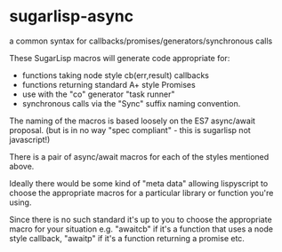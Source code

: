 # sugarlisp-async
a common syntax for callbacks/promises/generators/synchronous calls

These SugarLisp macros will generate code appropriate for:

* functions taking node style cb(err,result) callbacks
* functions returning standard A+ style Promises
* use with the "co" generator "task runner"
* synchronous calls via the "Sync" suffix naming convention.

The naming of the macros is based loosely on the ES7 async/await proposal.
(but is in no way "spec compliant" - this is sugarlisp not javascript!)

There is a pair of async/await macros for each of the styles mentioned
above.

Ideally there would be some kind of "meta data" allowing lispyscript to
choose the appropriate macros for a particular library or function you're
using.

Since there is no such standard it's up to you to choose the appropriate
macro for your situation e.g. "awaitcb" if it's a function that uses
a node style callback, "awaitp" if it's a function returning a promise
etc.

